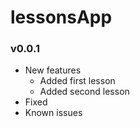 # lessonsApp

### v0.0.1
* New features
    - Added first lesson
    - Added second lesson
* Fixed
* Known issues